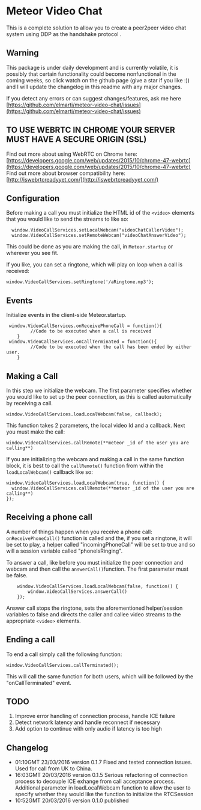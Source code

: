 # Meteor Video Chat

This is a complete solution to allow you to create a peer2peer video chat system using DDP as the handshake protocol . 

## Warning

This package is under daily development and is currently volatile, it is possibly that certain functionality could become nonfunctional in the coming weeks, so click watch on the github page (give a star if you like :)) and I will update the changelog in this readme with any major changes. 

If you detect any errors or can suggest changes/features, ask me here [https://github.com/elmarti/meteor-video-chat/issues](https://github.com/elmarti/meteor-video-chat/issues)

## TO USE WEBRTC IN CHROME YOUR SERVER MUST HAVE A SECURE ORIGIN (SSL)
Find out more about using WebRTC on Chrome here:
[https://developers.google.com/web/updates/2015/10/chrome-47-webrtc](https://developers.google.com/web/updates/2015/10/chrome-47-webrtc) 
Find out more about browser compatibility here:  [http://iswebrtcreadyyet.com/](http://iswebrtcreadyyet.com/)


## Configuration
Before making a call you must initialize the HTML id of the `<video>` elements that you would like to send the streams to like so: 

      window.VideoCallServices.setLocalWebcam("videoChatCallerVideo");
      window.VideoCallServices.setRemoteWebcam("videoChatAnswerVideo");
      
This could be done as you are making the call, in `Meteor.startup` or wherever you see fit.

If you like, you can set a ringtone, which will play on loop when a call is received:

    window.VideoCallServices.setRingtone('/aRingtone.mp3');

## Events
Initialize events in the client-side Meteor.startup.

     window.VideoCallServices.onReceivePhoneCall = function(){
    	     //Code to be executed when a call is received
        }
     window.VideoCallServices.onCallTerminated = function(){
		     //Code to be executed when the call has been ended by either user. 
	    }

## Making a Call
In this step we initialize the webcam. The first parameter specifies whether you would like to set up the peer connection, as this is called automatically by receiving a call. 

    window.VideoCallServices.loadLocalWebcam(false, callback);
This function takes 2 parameters, the local video Id and a callback. 
Next you must make the call: 

    window.VideoCallServices.callRemote(**meteor _id of the user you are calling**)
If you are initializing the webcam and making a call in the same function block, it is best to call the `callRemote()` function from within the `loadLocalWebcam()` callback like so: 

    window.VideoCallServices.loadLocalWebcam(true, function() {
      window.VideoCallServices.callRemote(**meteor _id of the user you are calling**)
    });
## Receiving a phone call
A number of things happen when you receive a phone call: `onReceivePhoneCall()` function is called and the, if you set a ringtone, it will be set to play, a helper called "incomingPhoneCall" will be set to true and so will a session variable called "phoneIsRinging". 

To answer a call, like before you must initialize the peer connection and webcam and then call the `answerCall()`function. The first parameter must be false. 

        window.VideoCallServices.loadLocalWebcam(false, function() {
	        window.VideoCallServices.answerCall()
	    });
Answer call stops the ringtone, sets the aforementioned helper/session variables to false and directs the caller and callee video streams to the appropriate `<video>` elements. 

## Ending a call
To end a call simply call the following function: 

    window.VideoCallServices.callTerminated();
This will call the same function for both users, which will be followed by the "onCallTerminated" event. 

## TODO
 1. Improve error handling of connection process, handle ICE failure
 2. Detect network latency and handle reconnect if necessary
 3. Add option to continue with only audio if latency is too high

## Changelog
 - 01:10GMT 23/03/2016 version 0.1.7 Fixed and tested connection issues. Used for call from UK to China.
 - 16:03GMT 20/03/2016 version 0.1.5 Serious refactoring of connection process to decouple ICE exhange from call acceptance process. Additional parameter in loadLocalWebcam function to allow the user to specify whether they would like the function to initialize the RTCSession
 - 10:52GMT 20/03/2016 version 0.1.0 published